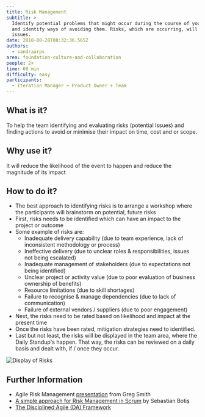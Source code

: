 ```yaml
---
title: Risk Management
subtitle: >-
  Identify potential problems that might occur during the course of your project
  and identify ways of avoiding them. Risks, which are occurring, will become
  issues.
date: 2018-08-28T08:32:36.565Z
authors:
  - sandraarps
area: foundation-culture-and-collaboration
people: 2+
time: 60 min
difficulty: easy
participants:
  - Iteration Manager + Product Owner + Team
---
```

## What is it?

To help the team identifying and evaluating risks (potential issues) and finding actions to avoid or minimise their impact on time, cost and or scope. 

## Why use it?

It will reduce the likelihood of the event to happen and reduce the magnitude of its impact

## How to do it?

* The best approach to identifying risks is to arrange a workshop where the participants will brainstorm on potential, future risks
* First, risks needs to be identified which can have an impact to the project or outcome
* Some example of risks are:
  * Inadequate delivery capability (due to team experience, lack of inconsistent methodology or process) 
  * Ineffective delivery (due to unclear roles & responsibilities, issues not being escalated)
  * Inadequate management of stakeholders (due to expectations not being identified)
  * Unclear project or activity value (due to poor evaluation of business ownership of benefits)
  * Resource limitations (due to skill shortages)
  * Failure to recognise & manage dependencies (due to lack of communication)
  * Failure of external vendors / suppliers (due to poor engagement)
* Next, the risks need to be rated based on likelihood and impact at the present time
* Once the risks have been rated, mitigation strategies need to identified. 
* Last but not least, the risks will be displayed in the team area, where the Daily Standup's happen. That way, the risks can be reviewed on a daily basis and dealt with, if / once they occur.

![Display of Risks](/images/img_1606.jpg)

## Further Information

* Agile Risk Management [presentation](https://www.agilealliance.org/wp-content/uploads/2016/01/Agile-Risk-Management-Agile-2012.pdf) from Greg Smith 
* [A simple approach for Risk Management in Scrum](https://www.todaysoftmag.com/article/1367/a-simple-approach-for-risk-management-in-scrum) by Sebastian Botiș 
* [The Disciplined Agile (DA) Framework](http://www.disciplinedagiledelivery.com/agile-risk-management/)
